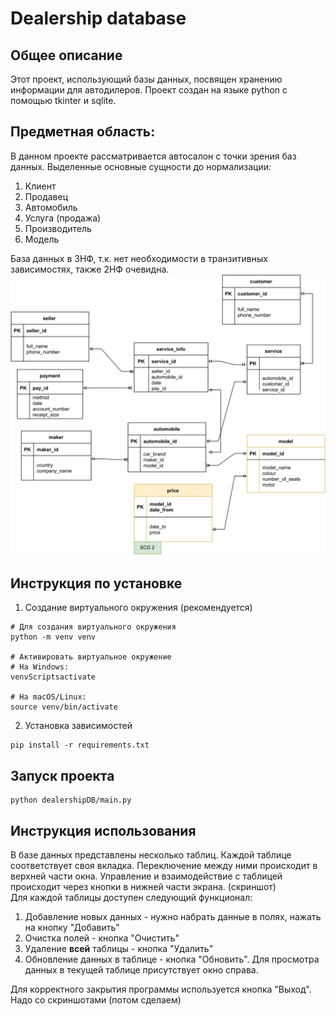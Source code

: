 # Dealership database
## Общее описание
Этот проект, использующий базы данных, посвящен хранению информации для автодилеров. Проект создан на языке python с помощью tkinter и sqlite.

## Предметная область:
В данном проекте рассматривается автосалон с точки зрения баз данных.
Выделенные основные сущности до нормализации:
1.	Клиент
2.	Продавец
3.	Автомобиль
4.	Услуга (продажа)
5.	Производитель
6.	Модель

База данных в 3НФ, т.к. нет необходимости в транзитивных зависимостях, также 2НФ очевидна.
 <br />
![logical_model](old_database_files/docs/logical-model.png)
 <br />
## Инструкция по установке
1. Создание виртуального окружения (рекомендуется)
```
# Для создания виртуального окружения
python -m venv venv

# Активировать виртуальное окружение
# На Windows:
venvScriptsactivate

# На macOS/Linux:
source venv/bin/activate
```
2. Установка зависимостей
```
pip install -r requirements.txt
```
## Запуск проекта
```
python dealershipDB/main.py
```
## Инструкция использования
В базе данных представлены несколько таблиц. Каждой таблице соответствует своя вкладка. 
Переключение между ними происходит в верхней части окна. Управление и взаимодействие с таблицей происходит через кнопки в нижней части экрана. (скриншот) \
Для каждой таблицы доступен следующий функционал:
1. Добавление новых данных - нужно набрать данные в полях, нажать на кнопку "Добавить"
2. Очистка полей - кнопка "Очистить"
3. Удаление __всей__ таблицы - кнопка "Удалить"
4. Обновление данных в таблице - кнопка "Обновить". Для просмотра данных в текущей таблице присутствует окно справа.

Для корректного закрытия программы используется кнопка "Выход".
Надо со скриншотами (потом сделаем)
